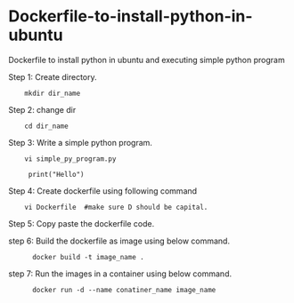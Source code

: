 # Dockerfile-to-install-python-in-ubuntu
Dockerfile to install python in ubuntu and executing simple python program

Step 1: Create directory.

        mkdir dir_name
        
Step 2: change dir

        cd dir_name
        
Step 3: Write a simple python program.

        vi simple_py_program.py
        
         print("Hello")
         
Step 4: Create dockerfile using following command
  
        vi Dockerfile  #make sure D should be capital.
        
Step 5: Copy paste the dockerfile code.

step 6: Build the dockerfile as image using below command.

          docker build -t image_name .
          
step 7: Run the images in a container using below command.

          docker run -d --name conatiner_name image_name
